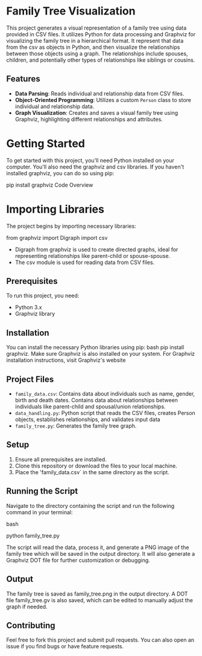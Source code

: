 # Family Tree Visualization

This project generates a visual representation of a family tree using data provided in CSV files. It utilizes Python for data processing and Graphviz for visualizing the family tree in a hierarchical format.
It represent that data from the csv as objects in Python, and then visualize the relationships between those objects using a graph. The relationships include spouses, children, and potentially other types of relationships like siblings or cousins.

## Features

- **Data Parsing**: Reads individual and relationship data from CSV files.
- **Object-Oriented Programming**: Utilizes a custom `Person` class to store individual and relationship data.
- **Graph Visualization**: Creates and saves a visual family tree using Graphviz, highlighting different relationships and attributes.

# Getting Started

To get started with this project, you'll need Python installed on your computer. You'll also need the graphviz and csv libraries. If you haven't installed graphviz, you can do so using pip:

pip install graphviz
Code Overview

# Importing Libraries
The project begins by importing necessary libraries:

from graphviz import Digraph
import csv 

- Digraph from graphviz is used to create directed graphs, ideal for representing relationships like parent-child or spouse-spouse.
- The csv module is used for reading data from CSV files.

## Prerequisites

To run this project, you need:
- Python 3.x
- Graphviz library

## Installation

You can install the necessary Python libraries using pip:
bash pip install graphviz. Make sure Graphviz is also installed on your system. 
For Graphviz installation instructions, visit Graphviz's website 

## Project Files

- `family_data.csv`: Contains data about individuals such as name, gender, birth and death dates. Contains data about relationships between individuals like parent-child and spousal/union relationships.
- `data_handling.py`:  Python script that reads the CSV files, creates Person objects, establishes relationships, and  validates input data
- `family_tree.py`: Generates the family tree graph.

## Setup

1. Ensure all prerequisites are installed.
2. Clone this repository or download the files to your local machine.
3. Place the 'family_data.csv` in the same directory as the script.


## Running the Script

Navigate to the directory containing the script and run the following command in your terminal:

bash

python family_tree.py

The script will read the data, process it, and generate a PNG image of the family tree which will be saved in the output directory. It will also generate a Graphviz DOT file for further customization or debugging.

##  Output

The family tree is saved as family_tree.png in the output directory.
A DOT file family_tree.gv is also saved, which can be edited to manually adjust the graph if needed.

## Contributing

Feel free to fork this project and submit pull requests. You can also open an issue if you find bugs or have feature requests.

